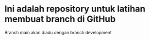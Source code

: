 # Ini adalah repository untuk latihan membuat branch di GitHub
Branch main akan diadu dengan branch development
